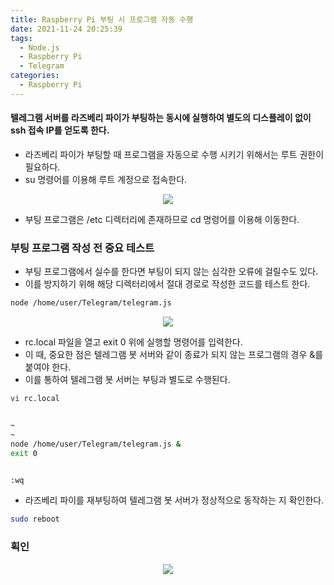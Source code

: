 ```yaml
---
title: Raspberry Pi 부팅 시 프로그램 자동 수행
date: 2021-11-24 20:25:39
tags:
  - Node.js
  - Raspberry Pi
  - Telegram
categories:
  - Raspberry Pi
---
```


#### 텔레그램 서버를 라즈베리 파이가 부팅하는 동시에 실행하여 별도의 디스플레이 없이 ssh 접속 IP를 얻도록 한다.

- 라즈베리 파이가 부팅할 때 프로그램을 자동으로 수행 시키기 위해서는 루트 권한이 필요하다.
- su 명령어를 이용해 루트 계정으로 접속한다.

<p align="center"><img src="/images/RaspberryPi/BootProgram/BootProgram1.png"></p>

- 부팅 프로그램은 /etc 디렉터리에 존재하므로 cd 명령어를 이용해 이동한다.

### 부팅 프로그램 작성 전 중요 테스트

- 부팅 프로그램에서 실수를 한다면 부팅이 되지 않는 심각한 오류에 걸릴수도 있다.
- 이를 방지하기 위해 해당 디렉터리에서 절대 경로로 작성한 코드를 테스트 한다.

```bash
node /home/user/Telegram/telegram.js
```

<p align="center"><img src="/images/RaspberryPi/BootProgram/BootProgram2.png"></p>

- rc.local 파일을 열고 exit 0 위에 실행할 명령어를 입력한다.
- 이 때, 중요한 점은 텔레그램 봇 서버와 같이 종료가 되지 않는 프로그램의 경우 &를 붙여야 한다.
- 이를 통하여 텔레그램 봇 서버는 부팅과 별도로 수행된다.

```bash
vi rc.local


~
~
node /home/user/Telegram/telegram.js &
exit 0


:wq
```

- 라즈베리 파이를 재부팅하여 텔레그램 봇 서버가 정상적으로 동작하는 지 확인한다.

```bash
sudo reboot
```

### 획인

<p align="center"><img src="/images/RaspberryPi/BootProgram/BootProgram3.jpg"></p>
